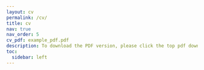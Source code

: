 ```yaml
---
layout: cv
permalink: /cv/
title: cv
nav: true
nav_order: 5
cv_pdf: example_pdf.pdf
description: To download the PDF version, please click the top pdf download button.
toc:
  sidebar: left
---
```

